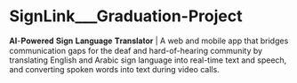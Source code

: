 # SignLink___Graduation-Project
𝐀𝐈-𝐏𝐨𝐰𝐞𝐫𝐞𝐝 𝐒𝐢𝐠𝐧 𝐋𝐚𝐧𝐠𝐮𝐚𝐠𝐞 𝐓𝐫𝐚𝐧𝐬𝐥𝐚𝐭𝐨𝐫 | A web and mobile app that bridges communication gaps for the deaf and hard-of-hearing community by translating English and Arabic sign language into real-time text and speech, and converting spoken words into text during video calls.
